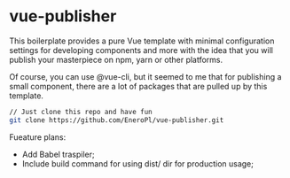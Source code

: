 # vue-publisher

This boilerplate provides a pure Vue template with minimal configuration settings for developing components and more with the idea that you will publish your masterpiece on npm, yarn or other platforms.

Of course, you can use @vue-cli, but it seemed to me that for publishing a small component, there are a lot of packages that are pulled up by this template.

```sh
// Just clone this repo and have fun
git clone https://github.com/EneroPl/vue-publisher.git
```

Fueature plans:
- Add Babel traspiler;
- Include build command for using dist/ dir for production usage;

